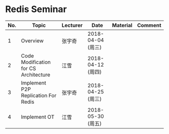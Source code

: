 # Redis Seminar

|	No.	|	Topic		|	Lecturer	|	Date	|	Material	|	Comment		|
| ------------- | --------------------- | --------------------- | ------------- | --------------------- | --------------------- |
| 1		| Overview		|	张宇奇		| 2018-04-04 (周三)	| 	|		|
| 2		| Code Modification for CS Architecture	|	江雪	| 2018-04-12 (周四)	| 	|		|
| 3		| Implement P2P Replication For Redis		|	张宇奇		| 2018-04-25 (周三)	| 	|		|
| 4		| Implement OT		|	江雪	| 2018-05-30 (周五)	| 	|		|

